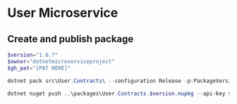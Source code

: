 # User Microservice

## Create and publish package

```powershell
$version="1.0.7"
$owner="dotnetmicroserviceproject"
$gh_pat="[PAT HERE]"

dotnet pack src\User.Contracts\ --configuration Release -p:PackageVersion=$version -p:RepositoryUrl=https://github.com/$owner/user -o ..\packages

dotnet nuget push ..\packages\User.Contracts.$version.nupkg --api-key $gh_pat --source "github"

```


